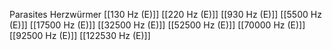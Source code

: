 Parasites Herzwürmer
[[130 Hz (E)]]
[[220 Hz (E)]]
[[930 Hz (E)]]
[[5500 Hz (E)]]
[[17500 Hz (E)]]
[[32500 Hz (E)]]
[[52500 Hz (E)]]
[[70000 Hz (E)]]
[[92500 Hz (E)]]
[[122530 Hz (E)]]